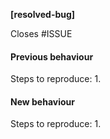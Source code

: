 **[resolved-bug]**

Closes #ISSUE

#### Previous behaviour
Steps to reproduce:
1.

#### New behaviour
Steps to reproduce:
1.
